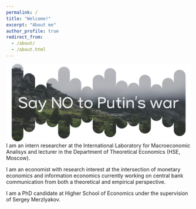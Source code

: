 ```yaml
---
permalink: /
title: "Welcome!"
excerpt: "About me"
author_profile: true
redirect_from: 
  - /about/
  - /about.html
---
```


![Pic1](images/Pic1.png)
I am an intern researcher at the International Laboratory for Macroeconomic Analisys and lecturer in the Department of Theoretical Economics (HSE, Moscow).

I am an economist with research interest at the intersection of monetary economics and information economics currently working on central bank communication from both a theoretical and empirical perspective.

I am a PhD candidate at Higher School of Economics under the supervision of Sergey Merzlyakov.


